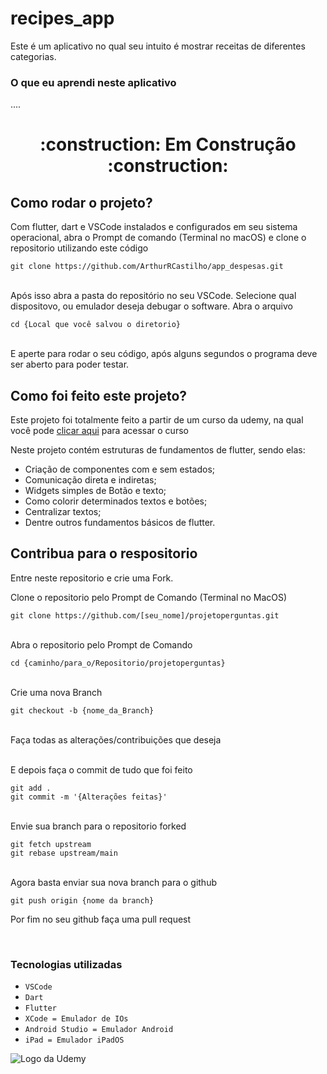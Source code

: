 # recipes_app
Este é um aplicativo no qual seu intuito é mostrar receitas de diferentes categorias.

### O que eu aprendi neste aplicativo
....

<h1 align="center"> :construction: Em Construção :construction: </h1>


## Como rodar o projeto?

Com flutter, dart e VSCode instalados e configurados em seu sistema operacional, abra o Prompt de comando (Terminal no macOS) e clone o repositorio utilizando este código<br>
```
git clone https://github.com/ArthurRCastilho/app_despesas.git
```
<br>
Após isso abra a pasta do repositório no seu VSCode.
Selecione qual dispositovo, ou emulador deseja debugar o software.
Abra o arquivo<br>

```
cd {Local que você salvou o diretorio}
```

<br>
E aperte para rodar o seu código, após alguns segundos o programa deve ser aberto para poder testar.

## Como foi feito este projeto?

Este projeto foi totalmente feito a partir de um curso da udemy, na qual você pode [clicar aqui](https://www.udemy.com/course/curso-flutter/?couponCode=ST6MT42324) para acessar o curso<br>

Neste projeto contém estruturas de fundamentos de flutter, sendo elas:
 - Criação de componentes com e sem estados;
 - Comunicação direta e indiretas;
 - Widgets simples de Botão e texto;
 - Como colorir determinados textos e botões;
 - Centralizar textos;
 - Dentre outros fundamentos básicos de flutter.

## Contribua para o respositorio

Entre neste repositorio e crie uma Fork.

Clone o repositorio pelo Prompt de Comando (Terminal no MacOS)
```
git clone https://github.com/[seu_nome]/projetoperguntas.git
```
<br> Abra o repositorio pelo Prompt de Comando

```
cd {caminho/para_o/Repositorio/projetoperguntas}
```

<br> Crie uma nova Branch

```
git checkout -b {nome_da_Branch}
```

<br> Faça todas as alterações/contribuições que deseja

<br> E depois faça o commit de tudo que foi feito

```
git add .
git commit -m '{Alterações feitas}'
```

<br> Envie sua branch para o repositorio forked

```
git fetch upstream
git rebase upstream/main
```

<br>Agora basta enviar sua nova branch para o github

```
git push origin {nome da branch}
```

Por fim no seu github faça uma pull request

<br>

### Tecnologias utilizadas
- ``VSCode``
- ``Dart``
- ``Flutter``
- ``XCode = Emulador de IOs``
- ``Android Studio = Emulador Android``
- ``iPad = Emulador iPadOS``

<img src="https://github.com/ArthurRCastilho/Fundamentos_Dart/blob/main/img/UdemyImg.png" alt="Logo da Udemy">